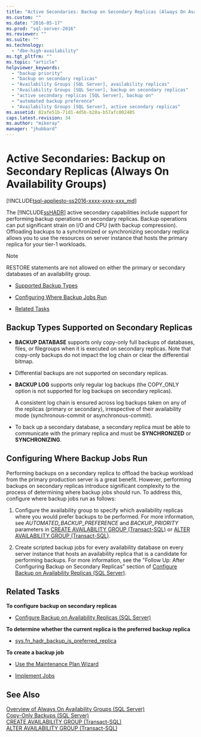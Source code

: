 ```yaml
---
title: "Active Secondaries: Backup on Secondary Replicas (Always On Availability Groups) | Microsoft Docs"
ms.custom: ""
ms.date: "2016-05-17"
ms.prod: "sql-server-2016"
ms.reviewer: ""
ms.suite: ""
ms.technology: 
  - "dbe-high-availability"
ms.tgt_pltfrm: ""
ms.topic: "article"
helpviewer_keywords: 
  - "backup priority"
  - "backup on secondary replicas"
  - "Availability Groups [SQL Server], availability replicas"
  - "Availability Groups [SQL Server], backup on secondary replicas"
  - "active secondary replicas [SQL Server], backup on"
  - "automated backup preference"
  - "Availability Groups [SQL Server], active secondary replicas"
ms.assetid: 82afe51b-71d1-4d5b-b20a-b57afc002405
caps.latest.revision: 34
ms.author: "mikeray"
manager: "jhubbard"
---
```

# Active Secondaries: Backup on Secondary Replicas (Always On Availability Groups)
[!INCLUDE[tsql-appliesto-ss2016-xxxx-xxxx-xxx_md](../../../includes/tsql-appliesto-ss2016-xxxx-xxxx-xxx-md.md)]

  The [!INCLUDE[ssHADR](../../../includes/sshadr-md.md)] active secondary capabilities include support for performing backup operations on secondary replicas. Backup operations can put significant strain on I/O and CPU (with backup compression). Offloading backups to a synchronized or synchronizing secondary replica allows you to use the resources on server instance that hosts the primary replica for your tier-1 workloads.  
  
> [!NOTE]  
>  RESTORE statements are not allowed on either the primary or secondary databases of an availability group.  
  
-   [Supported Backup Types](#SupportedBuTypes)  
  
-   [Configuring Where Backup Jobs Run](#WhereBuJobsRun)  
  
-   [Related Tasks](#RelatedTasks)  
  
##  <a name="SupportedBuTypes"></a> Backup Types Supported on Secondary Replicas  
  
-   **BACKUP DATABASE** supports only copy-only full backups of databases, files, or filegroups when it is executed on secondary replicas. Note that copy-only backups do not impact the log chain or clear the differential bitmap.  
  
-   Differential backups are not supported on secondary replicas.  
  
-   **BACKUP LOG** supports only regular log backups (the COPY_ONLY option is not supported for log backups on secondary replicas).  
  
     A consistent log chain is ensured across log backups taken on any of the replicas (primary or secondary), irrespective of their availability mode (synchronous-commit or asynchronous-commit).  
  
-   To back up a secondary database, a secondary replica must be able to communicate with the primary replica and must be **SYNCHRONIZED** or **SYNCHRONIZING**.  
  
##  <a name="WhereBuJobsRun"></a> Configuring Where Backup Jobs Run  
 Performing backups on a secondary replica to offload the backup workload from the primary production server is a great benefit. However, performing backups on secondary replicas introduce significant complexity to the process of determining where backup jobs should run. To address this, configure where backup jobs run as follows:  
  
1.  Configure the availability group to specify which availability replicas where you would prefer backups to be performed. For more information, see *AUTOMATED_BACKUP_PREFERENCE* and *BACKUP_PRIORITY* parameters in [CREATE AVAILABILITY GROUP &#40;Transact-SQL&#41;](../../../t-sql/statements/create-availability-group-transact-sql.md) or [ALTER AVAILABILITY GROUP &#40;Transact-SQL&#41;](../../../t-sql/statements/alter-availability-group-transact-sql.md).  
  
2.  Create scripted backup jobs for every availability database on every server instance that hosts an availability replica that is a candidate for performing backups. For more information, see the "Follow Up: After Configuring Backup on Secondary Replicas" section of [Configure Backup on Availability Replicas &#40;SQL Server&#41;](../../../database-engine/availability-groups/windows/configure-backup-on-availability-replicas-sql-server.md).  
  
##  <a name="RelatedTasks"></a> Related Tasks  
 **To configure backup on secondary replicas**  
  
-   [Configure Backup on Availability Replicas &#40;SQL Server&#41;](../../../database-engine/availability-groups/windows/configure-backup-on-availability-replicas-sql-server.md)  
  
 **To determine whether the current replica is the preferred backup replica**  
  
-   [sys.fn_hadr_backup_is_preferred_replica](../../../relational-databases/system-functions/sys-fn-hadr-backup-is-preferred-replica-transact-sql.md)  
  
 **To create a backup job**  
  
-   [Use the Maintenance Plan Wizard](../../../relational-databases/maintenance-plans/use-the-maintenance-plan-wizard.md)  
  
-   [Implement Jobs](http://msdn.microsoft.com/library/69e06724-25c7-4fb3-8a5b-3d4596f21756)  
  
## See Also  
 [Overview of Always On Availability Groups &#40;SQL Server&#41;](../../../database-engine/availability-groups/windows/overview-of-always-on-availability-groups-sql-server.md)   
 [Copy-Only Backups &#40;SQL Server&#41;](../../../relational-databases/backup-restore/copy-only-backups-sql-server.md)   
 [CREATE AVAILABILITY GROUP &#40;Transact-SQL&#41;](../../../t-sql/statements/create-availability-group-transact-sql.md)   
 [ALTER AVAILABILITY GROUP &#40;Transact-SQL&#41;](../../../t-sql/statements/alter-availability-group-transact-sql.md)  
  
  